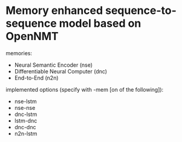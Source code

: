 
# Memory enhanced sequence-to-sequence model based on OpenNMT

memories:
- Neural Semantic Encoder (nse)
- Differentiable Neural Computer (dnc)
- End-to-End (n2n)

implemented options  (specify with -mem [on of the following]):
- nse-lstm
- nse-nse
- dnc-lstm
- lstm-dnc
- dnc-dnc
- n2n-lstm
